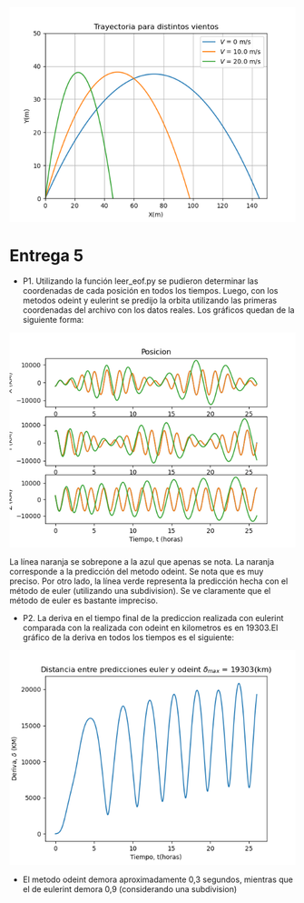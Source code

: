 ![myimage-alt-tag](https://github.com/JoseTomasMartinez/MCOC2020-P1/blob/master/Trayectoria%20para%20distintos%20vientos.png)
# Entrega 5
* P1. Utilizando la función leer_eof.py se pudieron determinar las coordenadas de cada posición en todos los tiempos. Luego, con los metodos odeint y eulerint se predijo la orbita utilizando las primeras coordenadas del archivo con los datos reales. Los gráficos quedan de la siguiente forma:

![myimage-alt-tag](https://github.com/JoseTomasMartinez/MCOC2020-P1/blob/master/P1%20Vector%20de%20Estado%20(X%2CY%2CZ).png)

 La línea naranja se sobrepone a la azul que apenas se nota. La naranja corresponde a la predicción del metodo odeint. Se nota que es muy preciso. Por otro lado, la línea verde representa la predicción hecha con el método de euler (utilizando una subdivision). Se ve claramente que el método de euler es bastante impreciso. 

* P2. La deriva en el tiempo final de la prediccion realizada con eulerint comparada con la realizada con odeint en kilometros es en 19303.El gráfico de la deriva en todos los tiempos es el siguiente:

![myimage-alt-tag](https://github.com/JoseTomasMartinez/MCOC2020-P1/blob/master/Deriva%20entre%20predicciones%20Euler%20y%20Odeint.png)

* El metodo odeint demora aproximadamente 0,3 segundos, mientras que el de eulerint demora 0,9 (considerando una subdivision)





